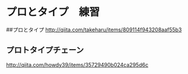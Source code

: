 # プロとタイプ　練習

##プロとタイプ
http://qiita.com/takeharu/items/809114f943208aaf55b3

## プロトタイプチェーン
http://qiita.com/howdy39/items/35729490b024ca295d6c